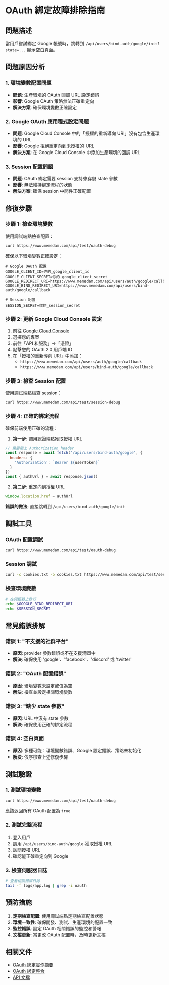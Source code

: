# OAuth 綁定故障排除指南

## 問題描述
當用戶嘗試綁定 Google 帳號時，跳轉到 `/api/users/bind-auth/google/init?state=...` 顯示空白頁面。

## 問題原因分析

### 1. 環境變數配置問題
- **問題**: 生產環境的 OAuth 回調 URL 設定錯誤
- **影響**: Google OAuth 策略無法正確重定向
- **解決方案**: 確保環境變數正確設定

### 2. Google OAuth 應用程式設定問題
- **問題**: Google Cloud Console 中的「授權的重新導向 URI」沒有包含生產環境的 URL
- **影響**: Google 拒絕重定向到未授權的 URL
- **解決方案**: 在 Google Cloud Console 中添加生產環境的回調 URL

### 3. Session 配置問題
- **問題**: OAuth 綁定需要 session 支持來存儲 state 參數
- **影響**: 無法維持綁定流程的狀態
- **解決方案**: 確保 session 中間件正確配置

## 修復步驟

### 步驟 1: 檢查環境變數
使用調試端點檢查配置：
```bash
curl https://www.memedam.com/api/test/oauth-debug
```

確保以下環境變數正確設定：
```env
# Google OAuth 配置
GOOGLE_CLIENT_ID=你的_google_client_id
GOOGLE_CLIENT_SECRET=你的_google_client_secret
GOOGLE_REDIRECT_URI=https://www.memedam.com/api/users/auth/google/callback
GOOGLE_BIND_REDIRECT_URI=https://www.memedam.com/api/users/bind-auth/google/callback

# Session 配置
SESSION_SECRET=你的_session_secret
```

### 步驟 2: 更新 Google Cloud Console 設定
1. 前往 [Google Cloud Console](https://console.cloud.google.com/)
2. 選擇您的專案
3. 前往「API 和服務」→「憑證」
4. 點擊您的 OAuth 2.0 用戶端 ID
5. 在「授權的重新導向 URI」中添加：
   - `https://www.memedam.com/api/users/auth/google/callback`
   - `https://www.memedam.com/api/users/bind-auth/google/callback`

### 步驟 3: 檢查 Session 配置
使用調試端點檢查 session：
```bash
curl https://www.memedam.com/api/test/session-debug
```

### 步驟 4: 正確的綁定流程
確保前端使用正確的流程：

1. **第一步**: 調用認證端點獲取授權 URL
```javascript
// 需要帶上 Authorization header
const response = await fetch('/api/users/bind-auth/google', {
  headers: {
    'Authorization': `Bearer ${userToken}`
  }
})
const { authUrl } = await response.json()
```

2. **第二步**: 重定向到授權 URL
```javascript
window.location.href = authUrl
```

**錯誤的做法**: 直接跳轉到 `/api/users/bind-auth/google/init`

## 調試工具

### OAuth 配置調試
```bash
curl https://www.memedam.com/api/test/oauth-debug
```

### Session 調試
```bash
curl -c cookies.txt -b cookies.txt https://www.memedam.com/api/test/session-debug
```

### 檢查環境變數
```bash
# 在伺服器上執行
echo $GOOGLE_BIND_REDIRECT_URI
echo $SESSION_SECRET
```

## 常見錯誤排解

### 錯誤 1: "不支援的社群平台"
- **原因**: provider 參數錯誤或不在支援清單中
- **解決**: 確保使用 'google'、'facebook'、'discord' 或 'twitter'

### 錯誤 2: "OAuth 配置錯誤"
- **原因**: 環境變數未設定或值為空
- **解決**: 檢查並設定相關環境變數

### 錯誤 3: "缺少 state 參數"
- **原因**: URL 中沒有 state 參數
- **解決**: 確保使用正確的綁定流程

### 錯誤 4: 空白頁面
- **原因**: 多種可能：環境變數錯誤、Google 設定錯誤、策略未初始化
- **解決**: 依序檢查上述修復步驟

## 測試驗證

### 1. 測試環境變數
```bash
curl https://www.memedam.com/api/test/oauth-debug
```
應該返回所有 OAuth 配置為 `true`

### 2. 測試完整流程
1. 登入用戶
2. 調用 `/api/users/bind-auth/google` 獲取授權 URL
3. 訪問授權 URL
4. 確認能正確重定向到 Google

### 3. 檢查伺服器日誌
```bash
# 查看相關錯誤日誌
tail -f logs/app.log | grep -i oauth
```

## 預防措施

1. **定期檢查配置**: 使用調試端點定期檢查配置狀態
2. **環境一致性**: 確保開發、測試、生產環境的配置一致
3. **監控錯誤**: 設定 OAuth 相關錯誤的監控和警報
4. **文檔更新**: 當更改 OAuth 配置時，及時更新文檔

## 相關文件

- [OAuth 綁定實作摘要](./oauth-bind-implementation-summary.md)
- [OAuth 綁定整合](../user-docs/oauth-bind-integration.md)
- [API 文檔](../api-docs/swagger-api-documentation.md)